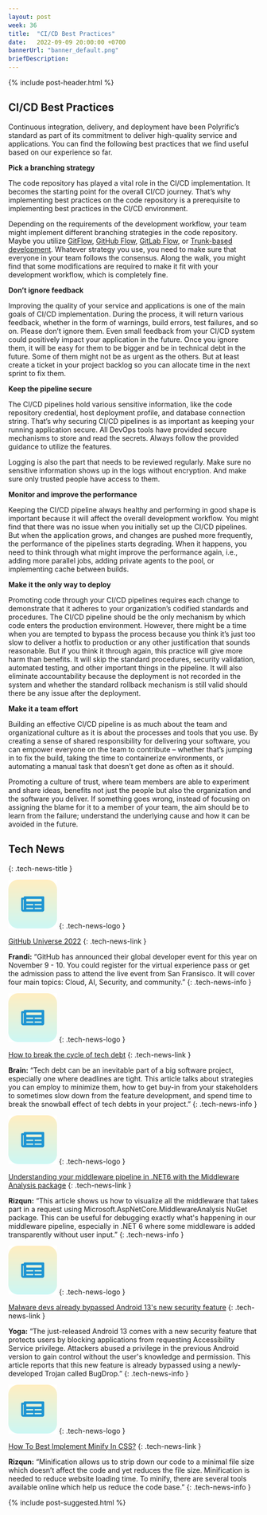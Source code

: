 ```yaml
---
layout: post
week: 36
title:  "CI/CD Best Practices"
date:   2022-09-09 20:00:00 +0700
bannerUrl: "banner_default.png"
briefDescription: 
---
```


{% include post-header.html %}

## CI/CD Best Practices

Continuous integration, delivery, and deployment have been Polyrific’s standard as part of its commitment to deliver high-quality service and applications. You can find the following best practices that we find useful based on our experience so far.

__Pick a branching strategy__

The code repository has played a vital role in the CI/CD implementation. It becomes the starting point for the overall CI/CD journey. That’s why implementing best practices on the code repository is a prerequisite to implementing best practices in the CI/CD environment.

Depending on the requirements of the development workflow, your team might implement different branching strategies in the code repository. Maybe you utilize [GitFlow](https://www.atlassian.com/git/tutorials/comparing-workflows/gitflow-workflow), [GitHub Flow](https://docs.github.com/en/get-started/quickstart/github-flow), [GitLab Flow](https://about.gitlab.com/topics/version-control/what-is-gitlab-flow/), or [Trunk-based development](https://trunkbaseddevelopment.com/). Whatever strategy you use, you need to make sure that everyone in your team follows the consensus. Along the walk, you might find that some modifications are required to make it fit with your development workflow, which is completely fine.

__Don’t ignore feedback__

Improving the quality of your service and applications is one of the main goals of CI/CD implementation. During the process, it will return various feedback, whether in the form of warnings, build errors, test failures, and so on. Please don’t ignore them. Even small feedback from your CI/CD system could positively impact your application in the future. Once you ignore them, it will be easy for them to be bigger and be in technical debt in the future. Some of them might not be as urgent as the others. But at least create a ticket in your project backlog so you can allocate time in the next sprint to fix them.

__Keep the pipeline secure__

The CI/CD pipelines hold various sensitive information, like the code repository credential, host deployment profile, and database connection string. That’s why securing CI/CD pipelines is as important as keeping your running application secure. All DevOps tools have provided secure mechanisms to store and read the secrets. Always follow the provided guidance to utilize the features.

Logging is also the part that needs to be reviewed regularly. Make sure no sensitive information shows up in the logs without encryption. And make sure only trusted people have access to them.

__Monitor and improve the performance__

Keeping the CI/CD pipeline always healthy and performing in good shape is important because it will affect the overall development workflow. You might find that there was no issue when you initially set up the CI/CD pipelines. But when the application grows, and changes are pushed more frequently, the performance of the pipelines starts degrading. When it happens, you need to think through what might improve the performance again, i.e., adding more parallel jobs, adding private agents to the pool, or implementing cache between builds.

__Make it the only way to deploy__

Promoting code through your CI/CD pipelines requires each change to demonstrate that it adheres to your organization’s codified standards and procedures. The CI/CD pipeline should be the only mechanism by which code enters the production environment. However, there might be a time when you are tempted to bypass the process because you think it’s just too slow to deliver a hotfix to production or any other justification that sounds reasonable. But if you think it through again, this practice will give more harm than benefits. It will skip the standard procedures, security validation, automated testing, and other important things in the pipeline. It will also eliminate accountability because the deployment is not recorded in the system and whether the standard rollback mechanism is still valid should there be any issue after the deployment.

__Make it a team effort__

Building an effective CI/CD pipeline is as much about the team and organizational culture as it is about the processes and tools that you use. By creating a sense of shared responsibility for delivering your software, you can empower everyone on the team to contribute – whether that’s jumping in to fix the build, taking the time to containerize environments, or automating a manual task that doesn’t get done as often as it should.

Promoting a culture of trust, where team members are able to experiment and share ideas, benefits not just the people but also the organization and the software you deliver. If something goes wrong, instead of focusing on assigning the blame for it to a member of your team, the aim should be to learn from the failure; understand the underlying cause and how it can be avoided in the future.

## Tech News
{: .tech-news-title }

![memo](/assets/images/tech-news.svg)
{: .tech-news-logo }

[GitHub Universe 2022](https://githubuniverse.com/)
{: .tech-news-link }

__Frandi:__ “GitHub has announced their global developer event for this year on November 9 - 10. You could register for the virtual experience pass or get the admission pass to attend the live event from San Fransisco. It will cover four main topics: Cloud, AI, Security, and community.”
{: .tech-news-info }

![memo](/assets/images/tech-news.svg)
{: .tech-news-logo }

[How to break the cycle of tech debt](https://leaddev.com/legacy-technical-debt-migrations/how-break-cycle-tech-debt)
{: .tech-news-link }

__Brain:__ “Tech debt can be an inevitable part of a big software project, especially one where deadlines are tight. This article talks about strategies you can employ to minimize them, how to get buy-in from your stakeholders to sometimes slow down from the feature development, and spend time to break the snowball effect of tech debts in your project.”
{: .tech-news-info }

![memo](/assets/images/tech-news.svg)
{: .tech-news-logo }

[Understanding your middleware pipeline in .NET6 with the Middleware Analysis package](https://andrewlock.net/understanding-your-middleware-pipeline-in-dotnet-6-with-the-middleware-analysis-package/)
{: .tech-news-link }

__Rizqun:__ “This article shows us how to visualize all the middleware that takes part in a request using Microsoft.AspNetCore.MiddlewareAnalysis NuGet package. This can be useful for debugging exactly what's happening in our middleware pipeline, especially in .NET 6 where some middleware is added transparently without user input.”
{: .tech-news-info }

![memo](/assets/images/tech-news.svg)
{: .tech-news-logo }

[Malware devs already bypassed Android 13's new security feature](https://www.bleepingcomputer.com/news/security/malware-devs-already-bypassed-android-13s-new-security-feature/)
{: .tech-news-link }

__Yoga:__ “The just-released Android 13 comes with a new security feature that protects users by blocking applications from requesting Accessibility Service privilege. Attackers abused a privilege in the previous Android version to gain control without the user's knowledge and permission. This article reports that this new feature is already bypassed using a newly-developed Trojan called BugDrop.”
{: .tech-news-info }

![memo](/assets/images/tech-news.svg)
{: .tech-news-logo }

[How To Best Implement Minify In CSS?](https://www.edureka.co/blog/minify-in-css/)
{: .tech-news-link }

__Rizqun:__ “Minification allows us to strip down our code to a minimal file size which doesn’t affect the code and yet reduces the file size. Minification is needed to reduce website loading time. To minify, there are several tools available online which help us reduce the code base.”
{: .tech-news-info }

{% include post-suggested.html %}